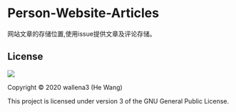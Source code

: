 # Person-Website-Articles
网站文章的存储位置,使用issue提供文章及评论存储。

## License
![](https://www.gnu.org/graphics/lgplv3-147x51.png)  



Copyright © 2020 wallena3 (He Wang)

This project is licensed under version 3 of the GNU General Public License.
